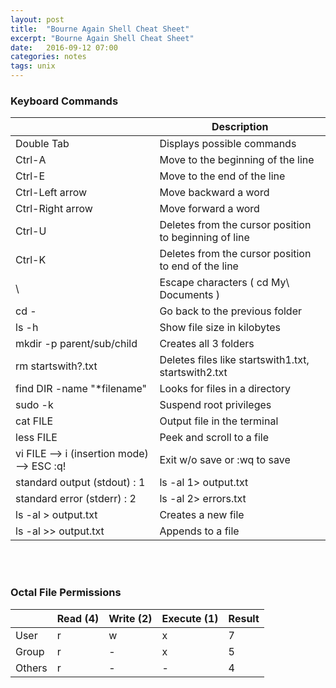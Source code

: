 ```yaml
---
layout: post
title:  "Bourne Again Shell Cheat Sheet"
excerpt: "Bourne Again Shell Cheat Sheet"
date:   2016-09-12 07:00
categories: notes
tags: unix
---
```


### Keyboard Commands
<table class="table table-bordered table-striped">
  <thead>
    <tr>
        <th></th>
        <th>Description</th>
    </tr>
  </thead>
  <tbody>
    <tr>
        <td>Double Tab</td>
        <td>Displays possible commands</td>
    </tr>
    <tr>
        <td>Ctrl-A</td>
        <td>Move to the beginning of the line</td>
    </tr>
    <tr>
      <td>Ctrl-E</td>
      <td>Move to the end of the line</td>
    </tr>
    <tr>
      <td>Ctrl-Left arrow</td>
      <td>Move backward a word</td>
    </tr>
    <tr>
      <td>Ctrl-Right arrow</td>
      <td>Move forward a word</td>
    </tr>
    <tr>
      <td>Ctrl-U</td>
      <td>Deletes from the cursor position to beginning of line</td>
    </tr>
    <tr>
      <td>Ctrl-K</td>
      <td>Deletes from the cursor position to end of the line</td>
    </tr>
    <tr>
      <td>\</td>
      <td>Escape characters ( cd My\ Documents )</td>
    </tr>
    <tr>
      <td>cd -</td>
      <td>Go back to the previous folder</td>
    </tr>
    <tr>
      <td>ls -h</td>
      <td>Show file size in kilobytes</td>
    </tr>
    <tr>
      <td>mkdir -p parent/sub/child</td>
      <td>Creates all 3 folders</td>
    </tr>
    <tr>
      <td>rm startswith?.txt</td>
      <td>Deletes files like startswith1.txt, startswith2.txt</td>
    </tr>
    <tr>
      <td>find DIR -name "*filename"</td>
      <td>Looks for files in a directory</td>
    </tr>
    <tr>
      <td>sudo -k</td>
      <td>Suspend root privileges</td>
    </tr>
    <tr>
      <td>cat FILE</td>
      <td>Output file in the terminal</td>
    </tr>
    <tr>
      <td>less FILE</td>
      <td>Peek and scroll to a file</td>
    </tr>
    <tr>
      <td>vi FILE --> i (insertion mode) --> ESC :q!</td>
      <td>Exit w/o save or :wq to save</td>
    </tr>
    <tr>
      <td>standard output (stdout)    : 1</td>
      <td>ls -al 1> output.txt</td>
    </tr>
    <tr>
      <td>standard error  (stderr)    : 2</td>
      <td>ls -al 2> errors.txt</td>
    </tr>
    <tr>
      <td>ls -al > output.txt</td>
      <td>Creates a new file</td>
    </tr>
    <tr>
      <td>ls -al >> output.txt</td>
      <td>Appends to a file</td>
    </tr>
  </tbody>
</table>

<br /><br />
### Octal File Permissions
<table class="table table-bordered table-striped">
  <thead>
    <tr>
      <th></th>
      <th>Read (4)</th>
      <th>Write (2)</th>
      <th>Execute (1)</th>
      <th>Result</th>
    </tr>
  </thead>
  <tbody>
    <tr>
      <td>User</td>
      <td>r</td>
      <td>w</td>
      <td>x</td>
      <td>7</td>
    </tr>
    <tr>
      <td>Group</td>
      <td>r</td>
      <td>-</td>
      <td>x</td>
      <td>5</td>
    </tr>
    <tr>
      <td>Others</td>
      <td>r</td>
      <td>-</td>
      <td>-</td>
      <td>4</td>
    </tr>
  </tbody>
</table>
